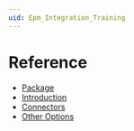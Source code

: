 ```yaml
---
uid: Epm_Integration_Training
---
```


# Reference
- [Package](xref:EpmIntegrationTrainingPackage)
- [Introduction](xref:EpmIntegrationTrainingIntroduction)
- [Connectors](xref:EpmIntegrationTrainingConnectors)
- [Other Options](xref:EpmIntegrationTrainingOtherOptions)
